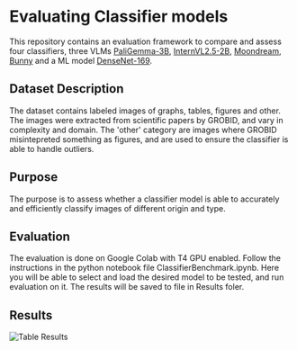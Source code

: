 # Evaluating Classifier models

This repository contains an evaluation framework to compare and assess four classifiers, three VLMs [PaliGemma-3B](https://huggingface.co/google/paligemma2-3b-pt-224), [InternVL2.5-2B](https://huggingface.co/OpenGVLab/InternVL2_5-2B), [Moondream](https://github.com/vikhyat/moondream), [Bunny](https://huggingface.co/BAAI/Bunny-v1_0-3B) and a ML model [DenseNet-169](https://www.kaggle.com/code/sunedition/classification-of-graphs). 


## Dataset Description

The dataset contains labeled images of graphs, tables, figures and other. The images were extracted from scientific papers by GROBID, and vary in complexity and domain. The 'other' category are images where GROBID misintepreted something as figures, and are used to ensure the classifier is able to handle outliers.


## Purpose

The purpose is to assess whether a classifier model is able to accurately and efficiently classify images of different origin and type. 

## Evaluation

The evaluation is done on Google Colab with T4 GPU enabled. Follow the instructions in the python notebook file ClassifierBenchmark.ipynb. Here you will be able to select and load the desired model to be tested, and run evaluation on it. The results will be saved to file in Results foler.


## Results

![Table Results](https://github.com/user-attachments/assets/3da0a462-15a6-4a32-9de2-34dfdd12a649)
